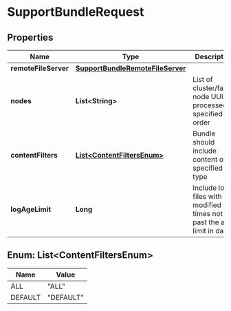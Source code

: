 # SupportBundleRequest

## Properties
Name | Type | Description | Notes
------------ | ------------- | ------------- | -------------
**remoteFileServer** | [**SupportBundleRemoteFileServer**](SupportBundleRemoteFileServer.md) |  |  [optional]
**nodes** | **List&lt;String&gt;** | List of cluster/fabric node UUIDs processed in specified order | 
**contentFilters** | [**List&lt;ContentFiltersEnum&gt;**](#List&lt;ContentFiltersEnum&gt;) | Bundle should include content of specified type |  [optional]
**logAgeLimit** | **Long** | Include log files with modified times not past the age limit in days |  [optional]

<a name="List<ContentFiltersEnum>"></a>
## Enum: List&lt;ContentFiltersEnum&gt;
Name | Value
---- | -----
ALL | &quot;ALL&quot;
DEFAULT | &quot;DEFAULT&quot;
